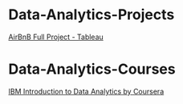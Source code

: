 # Data-Analytics-Projects

[ AirBnB Full Project - Tableau](https://public.tableau.com/views/AirBnBFullProject_17048434183610/Dashboard1?:language=en-US&:display_count=n&:origin=viz_share_link)


# Data-Analytics-Courses

[IBM Introduction to Data Analytics by Coursera](https://coursera.org/share/e4555cc5e39047fba9914ec9aa33ab61)
